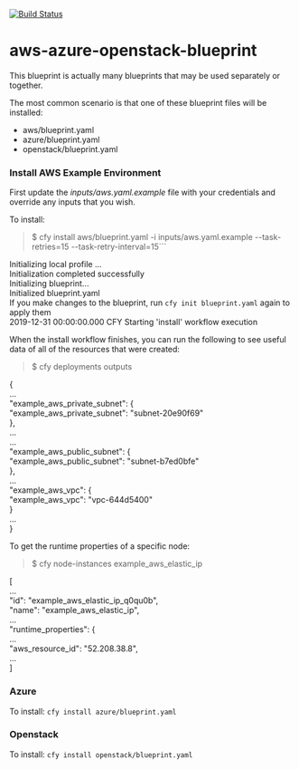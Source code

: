 [![Build Status](https://circleci.com/gh/cloudify-examples/aws-azure-openstack-blueprint.svg?style=shield&circle-token=:circle-token)](https://circleci.com/gh/cloudify-examples/aws-azure-openstack-blueprint)

# aws-azure-openstack-blueprint

This blueprint is actually many blueprints that may be used separately or together.

The most common scenario is that one of these blueprint files will be installed:
* aws/blueprint.yaml
* azure/blueprint.yaml
* openstack/blueprint.yaml


### Install AWS Example Environment

First update the *inputs/aws.yaml.example* file with your credentials and override any inputs that you wish.

To install:
> $ cfy install aws/blueprint.yaml -i inputs/aws.yaml.example --task-retries=15 --task-retry-interval=15```

Initializing local profile ...<br />
Initialization completed successfully<br />
Initializing blueprint...<br />
Initialized blueprint.yaml<br />
If you make changes to the blueprint, run `cfy init blueprint.yaml` again to apply them<br />
2019-12-31 00:00:00.000  CFY <local> Starting 'install' workflow execution<br />


When the install workflow finishes, you can run the following to see useful data of all of the resources that were created:

> $ cfy deployments outputs

{<br />
  ...<br />
  "example_aws_private_subnet": {<br />
    "example_aws_private_subnet": "subnet-20e90f69"<br />
  },<br />
  ...<br />
  ...<br />
  "example_aws_public_subnet": {<br />
    "example_aws_public_subnet": "subnet-b7ed0bfe"<br />
  },<br />
  ...<br />
  "example_aws_vpc": {<br />
    "example_aws_vpc": "vpc-644d5400"<br />
  }<br />
  ...<br />
}

To get the runtime properties of a specific node:

> $ cfy node-instances example_aws_elastic_ip

[<br />
 ...<br />
     "id": "example_aws_elastic_ip_q0qu0b",<br />
     "name": "example_aws_elastic_ip",<br />
 ...<br />
     "runtime_properties": {<br />
 ...<br />
       "aws_resource_id": "52.208.38.8",<br />
 ...<br />
]


### Azure

To install: ```cfy install azure/blueprint.yaml```

### Openstack

To install: ```cfy install openstack/blueprint.yaml```


